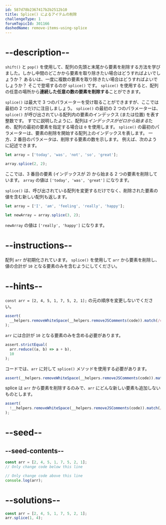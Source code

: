 ```yaml
---
id: 587d78b2367417b2b2512b10
title: Splice() によるアイテムの削除
challengeType: 1
forumTopicId: 301166
dashedName: remove-items-using-splice
---
```


# --description--

`shift()` と `pop()` を使用して、配列の先頭と末尾から要素を削除する方法を学びました。しかし中間のどこかから要素を取り除きたい場合はどうすればよいでしょうか？ あるいは、一度に複数の要素を取り除きたい場合はどうすればよいでしょうか？ そこで登場するのが `splice()` です。 `splice()` を使用すると、配列の任意の場所から**連続した任意の数の要素を削除する**ことができます。

`splice()` は最大で 3 つのパラメーターを受け取ることができますが、ここでは最初の 2 つだけに注目しましょう。 `splice()` の最初の 2 つのパラメーターは、`splice()` が呼び出されている配列内の要素のインデックス (または位置) を表す整数です。 すでに説明したように、配列は*インデックスがゼロから始まる*ため、配列の最初の要素を指定する場合は `0` を使用します。 `splice()` の最初のパラメーターは、要素の削除を開始する配列上のインデックスを表します。 一方、2 番目のパラメータは、削除する要素の数を示します。 例えば、次のように記述できます。

```js
let array = ['today', 'was', 'not', 'so', 'great'];

array.splice(2, 2);
```

ここでは、3 番目の要素 (インデックスが 2) から始まる 2 つの要素を削除しています。 `array` の値は `['today', 'was', 'great']` になります。

`splice()` は、呼び出されている配列を変更するだけでなく、削除された要素の値を含む新しい配列も返します。

```js
let array = ['I', 'am', 'feeling', 'really', 'happy'];

let newArray = array.splice(3, 2);
```

`newArray` の値は `['really', 'happy']` になります。

# --instructions--

配列 `arr` が初期化されています。 `splice()` を使用して `arr` から要素を削除し、値の合計が `10` となる要素のみを含むようにしてください。

# --hints--

`const arr = [2, 4, 5, 1, 7, 5, 2, 1];` の元の順序を変更しないでください。

```js
assert(
  __helpers.removeWhiteSpace(__helpers.removeJSComments(code)).match(/constarr=\[2,4,5,1,7,5,2,1\];?/)
);
```

`arr` には合計が `10` となる要素のみを含める必要があります。

```js
assert.strictEqual(
  arr.reduce((a, b) => a + b),
  10
);
```

コードでは、`arr` に対して `splice()` メソッドを使用する必要があります。

```js
assert(__helpers.removeWhiteSpace(__helpers.removeJSComments(code)).match(/arr\.splice\(/));
```

splice は `arr` から要素を削除するのみで、`arr` にどんな新しい要素も追加しないものとします。

```js
assert(
  !__helpers.removeWhiteSpace(__helpers.removeJSComments(code)).match(/arr\.splice\(\d+,\d+,\d+.*\)/g)
);
```

# --seed--

## --seed-contents--

```js
const arr = [2, 4, 5, 1, 7, 5, 2, 1];
// Only change code below this line

// Only change code above this line
console.log(arr);
```

# --solutions--

```js
const arr = [2, 4, 5, 1, 7, 5, 2, 1];
arr.splice(1, 4);
```
